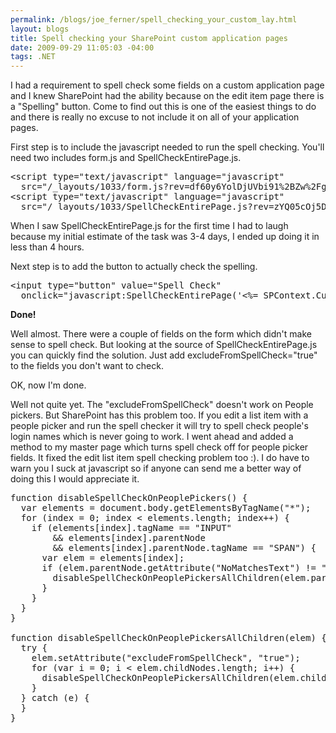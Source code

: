 ```yaml
--- 
permalink: /blogs/joe_ferner/spell_checking_your_custom_lay.html
layout: blogs
title: Spell checking your SharePoint custom application pages
date: 2009-09-29 11:05:03 -04:00
tags: .NET
---
```

<p>I had a requirement to spell check some fields on a custom application page and I knew SharePoint had the ability because on the edit item page there is a "Spelling" button.  Come to find out this is one of the easiest things to do and there is really no excuse to not include it on all of your application pages.</p>

<p>First step is to include the javascript needed to run the spell checking. You'll need two includes form.js and SpellCheckEntirePage.js.
</p>
<pre class="prettyprint">
&lt;script type="text/javascript" language="javascript" 
  src="/_layouts/1033/form.js?rev=df60y6YolDjUVbi91%2BZw%2Fg%3D%3D"&gt;&lt;/script&gt;
&lt;script type="text/javascript" language="javascript"
  src="/_layouts/1033/SpellCheckEntirePage.js?rev=zYQ05cOj5Dk74UkTZzEIRw%3D%3D"&gt;&lt;/script&gt;
</pre>

<p>When I saw SpellCheckEntirePage.js for the first time I had to laugh because my initial estimate of the task was 3-4 days, I ended up doing it in less than 4 hours.</p>

<p>Next step is to add the button to actually check the spelling.</p>
<pre class="prettyprint">
&lt;input type="button" value="Spell Check"
  onclick="javascript:SpellCheckEntirePage('<%= SPContext.Current.Web.Url %>/_vti_bin/SpellCheck.asmx', '<%= SPContext.Current.Web.Url %>/_layouts/SpellChecker.aspx');" /&gt;
</pre>

<p>
<b>Done!</b>
</p>

<p>
Well almost. There were a couple of fields on the form which didn't make sense to spell check. But looking at the source of SpellCheckEntirePage.js you can quickly find the solution.  Just add excludeFromSpellCheck="true" to the fields you don't want to check.
</p>

<p>
OK, now I'm done.
</p>

<p>
Well not quite yet. The "excludeFromSpellCheck" doesn't work on People pickers. But SharePoint has this problem too.  If you edit a list item with a people picker and run the spell checker it will try to spell check people's login names which is never going to work. I went ahead and added a method to my master page which turns spell check off for people picker fields. It fixed the edit list item spell checking problem too :).  I do have to warn you I suck at javascript so if anyone can send me a better way of doing this I would appreciate it.
</p>

<pre class="prettyprint">
function disableSpellCheckOnPeoplePickers() {
  var elements = document.body.getElementsByTagName("*");
  for (index = 0; index &lt; elements.length; index++) {
    if (elements[index].tagName == "INPUT"
        && elements[index].parentNode
        && elements[index].parentNode.tagName == "SPAN") {
      var elem = elements[index];
      if (elem.parentNode.getAttribute("NoMatchesText") != "") {
        disableSpellCheckOnPeoplePickersAllChildren(elem.parentNode);
      }
    }
  }
}

function disableSpellCheckOnPeoplePickersAllChildren(elem) {
  try {
    elem.setAttribute("excludeFromSpellCheck", "true");
    for (var i = 0; i &lt; elem.childNodes.length; i++) {
      disableSpellCheckOnPeoplePickersAllChildren(elem.childNodes[i]);
    }
  } catch (e) {
  }
}
</pre> 

